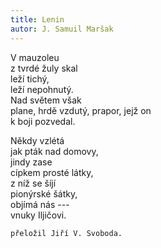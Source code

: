```yaml
---
title: Lenin
autor: J. Samuil Maršak
---
```



V mauzoleu   
z tvrdé žuly skal   
leží tichý,   
leží nepohnutý.   
Nad světem však   
plane, hrdě vzdutý,
prapor, jejž on   
k boji pozvedal.

   

Někdy vzlétá   
jak pták nad domovy,   
jindy zase   
cípkem prosté látky,   
z níž se šíjí   
pionýrské šátky,   
objímá nás ---   
vnuky Iljičovi.

    přeložil Jiří V. Svoboda.